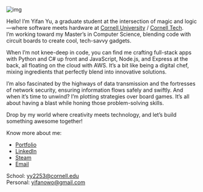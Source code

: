 
<!--
**yifanwow/yifanwow** is a ✨ _special_ ✨ repository because its `README.md` (this file) appears on your GitHub profile.

Here are some ideas to get you started:

- 🔭 I’m currently working on ...
- 🌱 I’m currently learning ...
- 👯 I’m looking to collaborate on ...
- 🤔 I’m looking for help with ...
- 💬 Ask me about ...
- 📫 How to reach me: ...
- 😄 Pronouns: ...
- ⚡ Fun fact: ...
-->

<img src="sunset.png" alt="img" title="Sunset">  

Hello! I’m Yifan Yu, a graduate student at the intersection of magic and logic—where software meets hardware at [Cornell University](https://www.cornell.edu/) / [Cornell Tech](https://tech.cornell.edu/).  
I’m working toward my Master’s in Computer Science, blending code with circuit boards to create cool, tech-savvy gadgets.  

When I’m not knee-deep in code, you can find me crafting full-stack apps with Python and C# up front and JavaScript, Node.js, and Express at the back, all floating on the cloud with AWS. It’s a bit like being a digital chef, mixing ingredients that perfectly blend into innovative solutions.

I’m also fascinated by the highways of data transmission and the fortresses of network security, ensuring information flows safely and swiftly. And when it’s time to unwind? I’m plotting strategies over board games. It’s all about having a blast while honing those problem-solving skills.

Drop by my world where creativity meets technology, and let’s build something awesome together!

Know more about me:
- [Portfolio](https://yifanovo.info)
- [LinkedIn](https://www.linkedin.com/in/yifanovo/)
- [Steam](https://steamcommunity.com/id/yifanovo/)
- [Email](mailto:yy2253@cornell.edu)   

School: yy2253@cornell.edu  
Personal: yifanowo@gmail.com
